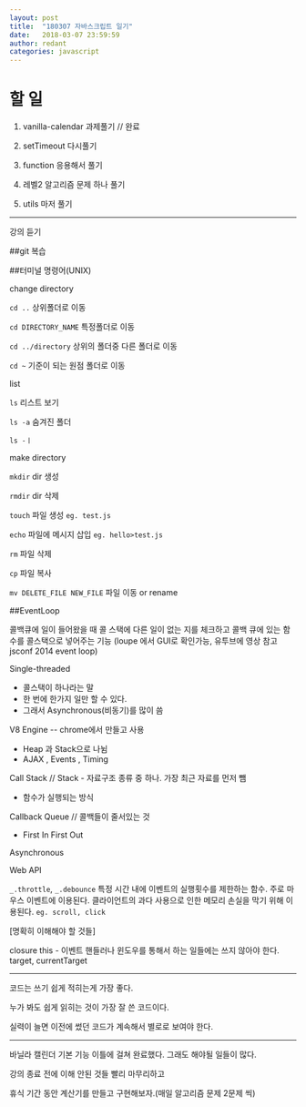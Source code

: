 ```yaml
---
layout: post
title:  "180307 자바스크립트 일기"
date:   2018-03-07 23:59:59
author: redant
categories: javascript
---
```


# 할 일 


1. vanilla-calendar 과제풀기 // 완료


2. setTimeout 다시풀기


3. function 응용해서 풀기


4. 레벨2 알고리즘 문제 하나 풀기 


5. utils 마저 풀기

---

강의 듣기

##git 복습


##터미널 명령어(UNIX)

change directory

`cd ..` 상위폴더로 이동

`cd DIRECTORY_NAME`  특정폴더로 이동

`cd ../directory` 상위의 폴더중 다른 폴더로 이동

`cd ~` 기준이 되는 원점 폴더로 이동


list

`ls` 리스트 보기

`ls -a` 숨겨진 폴더 

`ls -ㅣ`


make directory

`mkdir` dir 생성

`rmdir` dir 삭제

`touch` 파일 생성 `eg. test.js`

`echo` 파일에 메시지 삽입 `eg. hello>test.js`

`rm` 파일 삭제

`cp` 파일 복사

`mv DELETE_FILE NEW_FILE` 파일 이동  or rename


##EventLoop

콜백큐에 일이 들어왔을 때 콜 스택에 다른 일이 없는 지를 체크하고 콜백 큐에 있는 함수를 콜스택으로 넣어주는 기능 (loupe 에서 GUI로 확인가능, 유투브에 영상 참고 jsconf 2014 event loop)

Single-threaded
- 콜스택이 하나라는 말
- 한 번에 한가지 일만 할 수 있다.
- 그래서 Asynchronous(비동기)를 많이 씀


V8 Engine -- chrome에서 만들고 사용
- Heap 과 Stack으로 나뉨
- AJAX , Events , Timing

Call Stack // Stack - 자료구조 종류 중 하나. 가장 최근 자료를 먼저 뺌
- 함수가 실행되는 방식

Callback Queue // 콜백들이 줄서있는 것
- First In First Out

Asynchronous

Web API 

`_.throttle`, `_.debounce` 특정 시간 내에 이벤트의 실행횟수를 제한하는 함수. 주로 마우스 이벤트에 이용된다. 클라이언트의 과다 사용으로 인한 메모리 손실을 막기 위해 이용된다. `eg. scroll, click`


[명확히 이해해야 할 것들]

closure
this - 이벤트 핸들러나 윈도우를 통해서 하는 일들에는 쓰지 않아야 한다.
target, currentTarget


---

코드는 쓰기 쉽게 적히는게 가장 좋다.

누가 봐도 쉽게 읽히는 것이 가장 잘 쓴 코드이다.

실력이 늘면 이전에 썼던 코드가 계속해서 별로로 보여야 한다.


---


바닐라 캘린더 기본 기능 이틀에 걸쳐 완료했다. 그래도 해야될 일들이 많다.

강의 종료 전에 이해 안된 것들 빨리 마무리하고

휴식 기간 동안 계산기를 만들고 구현해보자.(매일 알고리즘 문제 2문제 씩)



